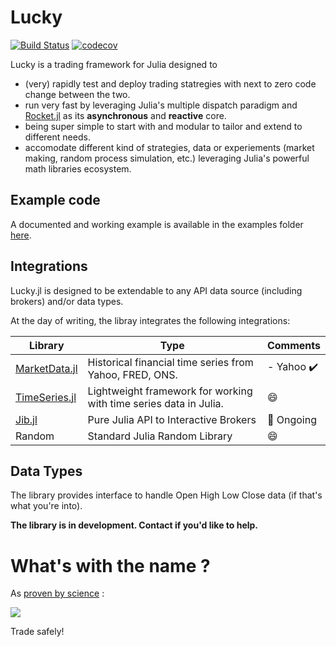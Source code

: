 # Lucky

[![Build Status](https://github.com/oliviermilla/Lucky.jl/actions/workflows/CI.yml/badge.svg?branch=main)](https://github.com/oliviermilla/Lucky.jl/actions/workflows/CI.yml?query=branch%3Amain)
[![codecov](https://codecov.io/gh/oliviermilla/Lucky.jl/graph/badge.svg?token=7SAX9EXGHM)](https://codecov.io/gh/oliviermilla/Lucky.jl)

Lucky is a trading framework for Julia designed to 

- (very) rapidly test and deploy trading statregies with next to zero code change between the two.
- run very fast by leveraging Julia's multiple dispatch paradigm and [Rocket.jl](https://github.com/ReactiveBayes/Rocket.jl) as its **asynchronous** and **reactive** core.
- being super simple to start with and modular to tailor and extend to different needs.
- accomodate different kind of strategies, data or experiements (market making, random process simulation, etc.) leveraging Julia's powerful math libraries ecosystem.

## Example code

A documented and working example is available in the examples folder [here](https://github.com/oliviermilla/Lucky.jl/blob/main/examples/goldencross.jl).

## Integrations

Lucky.jl is designed to be extendable to any API data source (including brokers) and/or data types.

At the day of writing, the libray integrates the following integrations:

| Library                                                      | Type                                                              | Comments                                       |
|--------------------------------------------------------------|-------------------------------------------------------------------|------------------------------------------------|
| [MarketData.jl](https://github.com/JuliaQuant/MarketData.jl) | Historical financial time series from Yahoo, FRED, ONS.           | - Yahoo :heavy_check_mark:| 
| [TimeSeries.jl](https://github.com/JuliaStats/TimeSeries.jl) | Lightweight framework for working with time series data in Julia. | :smile:                                        |
| [Jib.jl](https://github.com/oliviermilla/InteractiveBrokers.jl)                   | Pure Julia API to Interactive Brokers                             | :construction_worker:  Ongoing                        |
| Random                                                       | Standard Julia Random Library                                     | :smile:                                        |

## Data Types
The library provides interface to handle Open High Low Close data (if that's what you're into).

**The library is in development. Contact if you'd like to help.**

# What's with the name ?

As [proven by science](https://arxiv.org/abs/1802.07068) :

![](https://y.yarn.co/684c9bf0-bd35-4063-93f2-d9dc882179fe_text.gif)

Trade safely!
